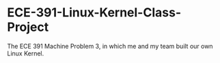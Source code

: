 # ECE-391-Linux-Kernel-Class-Project
The ECE 391 Machine Problem 3, in which me and my team built our own Linux Kernel. 
